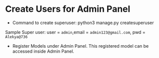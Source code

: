 # Create Users for Admin Panel

- Command to create superuser: python3 manage.py createsuperuser

Sample Super user: user = `admin`,email = `admin123@gmail.com`, pwd = `Alekya@736`

- Register Models under Admin Panel. This registered model can be accessed inside Admin Panel.